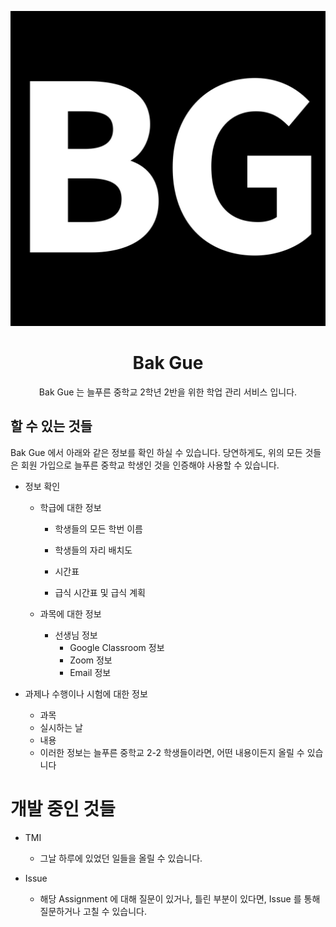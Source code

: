 <p align="center">
  <a href="">
    <img src="public/img/logo.png" alt="Bak Gue Logo">
  </a>
</p>

<h1 align="center">
  Bak Gue
</h1>

<p align="center">
  <span>Bak Gue 는 늘푸른 중학교 2학년 2반을 위한 학업 관리 서비스 입니다.</span>
</p>

## 할 수 있는 것들

Bak Gue 에서 아래와 같은 정보를 확인 하실 수 있습니다.
당연하게도, 위의 모든 것들은 회원 가입으로 늘푸른 중학교 학생인 것을 인증해야 사용할 수 있습니다.

- 정보 확인

  - 학급에 대한 정보

    - 학생들의 모든 학번 이름
    - 학생들의 자리 배치도
    - 시간표

    - 급식 시간표 및 급식 계획

  - 과목에 대한 정보

    - 선생님 정보
      - Google Classroom 정보
      - Zoom 정보
      - Email 정보

- 과제나 수행이나 시험에 대한 정보

  - 과목
  - 실시하는 날
  - 내용
  - 이러한 정보는 늘푸른 중학교 2-2 학생들이라면, 어떤 내용이든지 올릴 수 있습니다

# 개발 중인 것들

- TMI

  - 그날 하루에 있었던 일들을 올릴 수 있습니다.

- Issue
  - 해당 Assignment 에 대해 질문이 있거나, 틀린 부분이 있다면, Issue 를 통해 질문하거나 고칠 수 있습니다.
